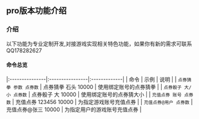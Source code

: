 ## pro版本功能介绍


### 介绍

以下功能为专业定制开发,对接游戏实现相关特色功能，如果你有新的需求可联系QQ178282627


#### 命令总览

|:---------------|:----------------|:-------------|
| 命令             | 示例              | 说明           |
| `点券猜拳 参数 点券数`       | 点券猜拳 石头 10000         | 使用绑定账号的点券猜拳   |
| `点券骰子 大/小 点券数`       | 点券骰子 大 10000         | 使用绑定账号的点券猜大小   |
| `充值点券 账号 点券数` | 充值点券 123456 10000 | 为指定游戏账号充值点券    |
| `充值点券@用户 点券数` | 充值点券@张三 10000 | 为指定用户的游戏账号充值点券   |

